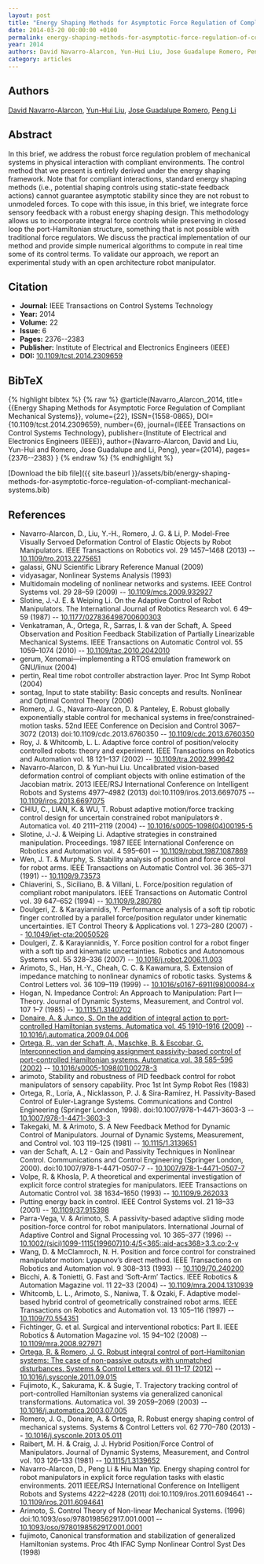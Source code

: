 ```yaml
---
layout: post
title: "Energy Shaping Methods for Asymptotic Force Regulation of Compliant Mechanical Systems"
date: 2014-03-20 00:00:00 +0100
permalink: energy-shaping-methods-for-asymptotic-force-regulation-of-compliant-mechanical-systems
year: 2014
authors: David Navarro-Alarcon, Yun-Hui Liu, Jose Guadalupe Romero, Peng Li
category: articles
---
```

 
## Authors
[David Navarro-Alarcon](authors/david-navarro-alarcon), [Yun-Hui Liu](authors/yun-hui-liu), [Jose Guadalupe Romero](authors/jose-guadalupe-romero), [Peng Li](authors/peng-li)
 
## Abstract
In this brief, we address the robust force regulation problem of mechanical systems in physical interaction with compliant environments. The control method that we present is entirely derived under the energy shaping framework. Note that for compliant interactions, standard energy shaping methods (i.e., potential shaping controls using static-state feedback actions) cannot guarantee asymptotic stability since they are not robust to unmodeled forces. To cope with this issue, in this brief, we integrate force sensory feedback with a robust energy shaping design. This methodology allows us to incorporate integral force controls while preserving in closed loop the port-Hamiltonian structure, something that is not possible with traditional force regulators. We discuss the practical implementation of our method and provide simple numerical algorithms to compute in real time some of its control terms. To validate our approach, we report an experimental study with an open architecture robot manipulator.
 
## Citation
- **Journal:** IEEE Transactions on Control Systems Technology
- **Year:** 2014
- **Volume:** 22
- **Issue:** 6
- **Pages:** 2376--2383
- **Publisher:** Institute of Electrical and Electronics Engineers (IEEE)
- **DOI:** [10.1109/tcst.2014.2309659](https://doi.org/10.1109/tcst.2014.2309659)
 
## BibTeX
{% highlight bibtex %}
{% raw %}
@article{Navarro_Alarcon_2014,
  title={{Energy Shaping Methods for Asymptotic Force Regulation of Compliant Mechanical Systems}},
  volume={22},
  ISSN={1558-0865},
  DOI={10.1109/tcst.2014.2309659},
  number={6},
  journal={IEEE Transactions on Control Systems Technology},
  publisher={Institute of Electrical and Electronics Engineers (IEEE)},
  author={Navarro-Alarcon, David and Liu, Yun-Hui and Romero, Jose Guadalupe and Li, Peng},
  year={2014},
  pages={2376--2383}
}
{% endraw %}
{% endhighlight %}
 
[Download the bib file]({{ site.baseurl }}/assets/bib/energy-shaping-methods-for-asymptotic-force-regulation-of-compliant-mechanical-systems.bib)
 
## References
- Navarro-Alarcon, D., Liu, Y.-H., Romero, J. G. & Li, P. Model-Free Visually Servoed Deformation Control of Elastic Objects by Robot Manipulators. IEEE Transactions on Robotics vol. 29 1457–1468 (2013) -- [10.1109/tro.2013.2275651](https://doi.org/10.1109/tro.2013.2275651)
- galassi, GNU Scientific Library Reference Manual (2009)
- vidyasagar, Nonlinear Systems Analysis (1993)
- Multidomain modeling of nonlinear networks and systems. IEEE Control Systems vol. 29 28–59 (2009) -- [10.1109/mcs.2009.932927](https://doi.org/10.1109/mcs.2009.932927)
- Slotine, J.-J. E. & Weiping Li. On the Adaptive Control of Robot Manipulators. The International Journal of Robotics Research vol. 6 49–59 (1987) -- [10.1177/027836498700600303](https://doi.org/10.1177/027836498700600303)
- Venkatraman, A., Ortega, R., Sarras, I. & van der Schaft, A. Speed Observation and Position Feedback Stabilization of Partially Linearizable Mechanical Systems. IEEE Transactions on Automatic Control vol. 55 1059–1074 (2010) -- [10.1109/tac.2010.2042010](https://doi.org/10.1109/tac.2010.2042010)
- gerum, Xenomai&#x2014;implementing a RTOS emulation framework on GNU/linux (2004)
- pertin, Real time robot controller abstraction layer. Proc Int Symp Robot (2004)
- sontag, Input to state stability: Basic concepts and results. Nonlinear and Optimal Control Theory (2006)
- Romero, J. G., Navarro-Alarcon, D. & Panteley, E. Robust globally exponentially stable control for mechanical systems in free/constrained-motion tasks. 52nd IEEE Conference on Decision and Control 3067–3072 (2013) doi:10.1109/cdc.2013.6760350 -- [10.1109/cdc.2013.6760350](https://doi.org/10.1109/cdc.2013.6760350)
- Roy, J. & Whitcomb, L. L. Adaptive force control of position/velocity controlled robots: theory and experiment. IEEE Transactions on Robotics and Automation vol. 18 121–137 (2002) -- [10.1109/tra.2002.999642](https://doi.org/10.1109/tra.2002.999642)
- Navarro-Alarcon, D. & Yun-hui Liu. Uncalibrated vision-based deformation control of compliant objects with online estimation of the Jacobian matrix. 2013 IEEE/RSJ International Conference on Intelligent Robots and Systems 4977–4982 (2013) doi:10.1109/iros.2013.6697075 -- [10.1109/iros.2013.6697075](https://doi.org/10.1109/iros.2013.6697075)
- CHIU, C., LIAN, K. & WU, T. Robust adaptive motion/force tracking control design for uncertain constrained robot manipulators☆. Automatica vol. 40 2111–2119 (2004) -- [10.1016/s0005-1098(04)00195-5](https://doi.org/10.1016/s0005-1098(04)00195-5)
- Slotine, J.-J. & Weiping Li. Adaptive strategies in constrained manipulation. Proceedings. 1987 IEEE International Conference on Robotics and Automation vol. 4 595–601 -- [10.1109/robot.1987.1087869](https://doi.org/10.1109/robot.1987.1087869)
- Wen, J. T. & Murphy, S. Stability analysis of position and force control for robot arms. IEEE Transactions on Automatic Control vol. 36 365–371 (1991) -- [10.1109/9.73573](https://doi.org/10.1109/9.73573)
- Chiaverini, S., Siciliano, B. & Villani, L. Force/position regulation of compliant robot manipulators. IEEE Transactions on Automatic Control vol. 39 647–652 (1994) -- [10.1109/9.280780](https://doi.org/10.1109/9.280780)
- Doulgeri, Z. & Karayiannidis, Y. Performance analysis of a soft tip robotic finger controlled by a parallel force/position regulator under kinematic uncertainties. IET Control Theory &amp; Applications vol. 1 273–280 (2007) -- [10.1049/iet-cta:20050526](https://doi.org/10.1049/iet-cta:20050526)
- Doulgeri, Z. & Karayiannidis, Y. Force position control for a robot finger with a soft tip and kinematic uncertainties. Robotics and Autonomous Systems vol. 55 328–336 (2007) -- [10.1016/j.robot.2006.11.003](https://doi.org/10.1016/j.robot.2006.11.003)
- Arimoto, S., Han, H.-Y., Cheah, C. C. & Kawamura, S. Extension of impedance matching to nonlinear dynamics of robotic tasks. Systems &amp; Control Letters vol. 36 109–119 (1999) -- [10.1016/s0167-6911(98)00084-x](https://doi.org/10.1016/s0167-6911(98)00084-x)
- Hogan, N. Impedance Control: An Approach to Manipulation: Part I—Theory. Journal of Dynamic Systems, Measurement, and Control vol. 107 1–7 (1985) -- [10.1115/1.3140702](https://doi.org/10.1115/1.3140702)
- [Donaire, A. & Junco, S. On the addition of integral action to port-controlled Hamiltonian systems. Automatica vol. 45 1910–1916 (2009)](on-the-addition-of-integral-action-to-port-controlled-hamiltonian-systems) -- [10.1016/j.automatica.2009.04.006](https://doi.org/10.1016/j.automatica.2009.04.006)
- [Ortega, R., van der Schaft, A., Maschke, B. & Escobar, G. Interconnection and damping assignment passivity-based control of port-controlled Hamiltonian systems. Automatica vol. 38 585–596 (2002)](interconnection-and-damping-assignment-passivity-based-control-of-port-controlled-hamiltonian-systems) -- [10.1016/s0005-1098(01)00278-3](https://doi.org/10.1016/s0005-1098(01)00278-3)
- arimoto, Stability and robustness of PID feedback control for robot manipulators of sensory capability. Proc 1st Int Symp Robot Res (1983)
- Ortega, R., Loría, A., Nicklasson, P. J. & Sira-Ramírez, H. Passivity-Based Control of Euler-Lagrange Systems. Communications and Control Engineering (Springer London, 1998). doi:10.1007/978-1-4471-3603-3 -- [10.1007/978-1-4471-3603-3](https://doi.org/10.1007/978-1-4471-3603-3)
- Takegaki, M. & Arimoto, S. A New Feedback Method for Dynamic Control of Manipulators. Journal of Dynamic Systems, Measurement, and Control vol. 103 119–125 (1981) -- [10.1115/1.3139651](https://doi.org/10.1115/1.3139651)
- van der Schaft, A. L2 - Gain and Passivity Techniques in Nonlinear Control. Communications and Control Engineering (Springer London, 2000). doi:10.1007/978-1-4471-0507-7 -- [10.1007/978-1-4471-0507-7](https://doi.org/10.1007/978-1-4471-0507-7)
- Volpe, R. & Khosla, P. A theoretical and experimental investigation of explicit force control strategies for manipulators. IEEE Transactions on Automatic Control vol. 38 1634–1650 (1993) -- [10.1109/9.262033](https://doi.org/10.1109/9.262033)
- Putting energy back in control. IEEE Control Systems vol. 21 18–33 (2001) -- [10.1109/37.915398](https://doi.org/10.1109/37.915398)
- Parra-Vega, V. & Arimoto, S. A passivity-based adaptive sliding mode position-force control for robot manipulators. International Journal of Adaptive Control and Signal Processing vol. 10 365–377 (1996) -- [10.1002/(sici)1099-1115(199607)10:4/5<365::aid-acs368>3.3.co;2-v](https://doi.org/10.1002/(sici)1099-1115(199607)10:4/5<365::aid-acs368>3.3.co;2-v)
- Wang, D. & McClamroch, N. H. Position and force control for constrained manipulator motion: Lyapunov’s direct method. IEEE Transactions on Robotics and Automation vol. 9 308–313 (1993) -- [10.1109/70.240200](https://doi.org/10.1109/70.240200)
- Bicchi, A. & Tonietti, G. Fast and ‘Soft-Arm’ Tactics. IEEE Robotics &amp; Automation Magazine vol. 11 22–33 (2004) -- [10.1109/mra.2004.1310939](https://doi.org/10.1109/mra.2004.1310939)
- Whitcomb, L. L., Arimoto, S., Naniwa, T. & Ozaki, F. Adaptive model-based hybrid control of geometrically constrained robot arms. IEEE Transactions on Robotics and Automation vol. 13 105–116 (1997) -- [10.1109/70.554351](https://doi.org/10.1109/70.554351)
- Fichtinger, G. et al. Surgical and interventional robotics: Part II. IEEE Robotics &amp; Automation Magazine vol. 15 94–102 (2008) -- [10.1109/mra.2008.927971](https://doi.org/10.1109/mra.2008.927971)
- [Ortega, R. & Romero, J. G. Robust integral control of port-Hamiltonian systems: The case of non-passive outputs with unmatched disturbances. Systems &amp; Control Letters vol. 61 11–17 (2012)](robust-integral-control-of-port-hamiltonian-systems-the-case-of-non-passive-outputs-with-unmatched-disturbances) -- [10.1016/j.sysconle.2011.09.015](https://doi.org/10.1016/j.sysconle.2011.09.015)
- Fujimoto, K., Sakurama, K. & Sugie, T. Trajectory tracking control of port-controlled Hamiltonian systems via generalized canonical transformations. Automatica vol. 39 2059–2069 (2003) -- [10.1016/j.automatica.2003.07.005](https://doi.org/10.1016/j.automatica.2003.07.005)
- Romero, J. G., Donaire, A. & Ortega, R. Robust energy shaping control of mechanical systems. Systems &amp; Control Letters vol. 62 770–780 (2013) -- [10.1016/j.sysconle.2013.05.011](https://doi.org/10.1016/j.sysconle.2013.05.011)
- Raibert, M. H. & Craig, J. J. Hybrid Position/Force Control of Manipulators. Journal of Dynamic Systems, Measurement, and Control vol. 103 126–133 (1981) -- [10.1115/1.3139652](https://doi.org/10.1115/1.3139652)
- Navarro-Alarcon, D., Peng Li & Hiu Man Yip. Energy shaping control for robot manipulators in explicit force regulation tasks with elastic environments. 2011 IEEE/RSJ International Conference on Intelligent Robots and Systems 4222–4228 (2011) doi:10.1109/iros.2011.6094641 -- [10.1109/iros.2011.6094641](https://doi.org/10.1109/iros.2011.6094641)
- Arimoto, S. Control Theory of Non-linear Mechanical Systems. (1996) doi:10.1093/oso/9780198562917.001.0001 -- [10.1093/oso/9780198562917.001.0001](https://doi.org/10.1093/oso/9780198562917.001.0001)
- fujimoto, Canonical transformation and stabilization of generalized Hamiltonian systems. Proc 4th IFAC Symp Nonlinear Control Syst Des (1998)

